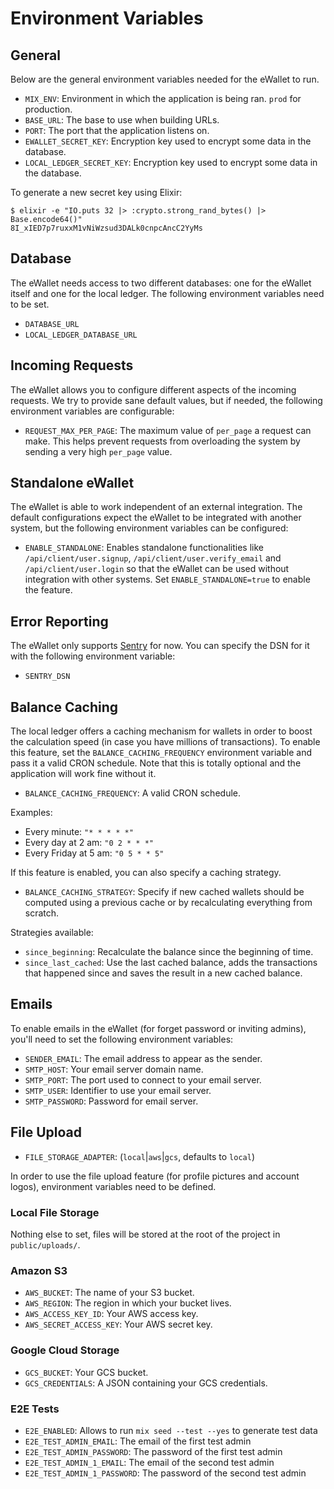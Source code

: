 # Environment Variables

## General

Below are the general environment variables needed for the eWallet to run.

- `MIX_ENV`: Environment in which the application is being ran. `prod` for production.
- `BASE_URL`: The base to use when building URLs.
- `PORT`: The port that the application listens on.
- `EWALLET_SECRET_KEY`: Encryption key used to encrypt some data in the database.
- `LOCAL_LEDGER_SECRET_KEY`: Encryption key used to encrypt some data in the database.

To generate a new secret key using Elixir:

```
$ elixir -e "IO.puts 32 |> :crypto.strong_rand_bytes() |> Base.encode64()"
8I_xIED7p7ruxxM1vNiWzsud3DALk0cnpcAncC2YyMs
```

## Database

The eWallet needs access to two different databases: one for the eWallet itself and one for the local ledger. The following environment variables need to be set.

- `DATABASE_URL`
- `LOCAL_LEDGER_DATABASE_URL`

## Incoming Requests

The eWallet allows you to configure different aspects of the incoming requests.
We try to provide sane default values, but if needed, the following environment variables are configurable:

- `REQUEST_MAX_PER_PAGE`: The maximum value of `per_page` a request can make. This helps prevent requests from overloading the system by sending a very high `per_page` value.

## Standalone eWallet

The eWallet is able to work independent of an external integration. The default configurations expect the eWallet to be integrated with another system, but the following environment variables can be configured:

- `ENABLE_STANDALONE`: Enables standalone functionalities like `/api/client/user.signup`, `/api/client/user.verify_email` and `/api/client/user.login` so that the eWallet can be used without integration with other systems. Set `ENABLE_STANDALONE=true` to enable the feature.

## Error Reporting

The eWallet only supports [Sentry](https://sentry.io/welcome/) for now. You can specify the DSN for it with the following environment variable:

- `SENTRY_DSN`

## Balance Caching

The local ledger offers a caching mechanism for wallets in order to boost the calculation speed (in case you have millions of transactions). To enable this feature, set the `BALANCE_CACHING_FREQUENCY` environment variable and pass it a valid CRON schedule. Note that this is totally optional and the application will work fine without it.

- `BALANCE_CACHING_FREQUENCY`: A valid CRON schedule.

Examples:

- Every minute: `"* * * * *"`
- Every day at 2 am: `"0 2 * * *"`
- Every Friday at 5 am: `"0 5 * * 5"`

If this feature is enabled, you can also specify a caching strategy.

- `BALANCE_CACHING_STRATEGY`: Specify if new cached wallets should be computed using a previous cache or by recalculating everything from scratch.

Strategies available:

- `since_beginning`: Recalculate the balance since the beginning of time.
- `since_last_cached`: Use the last cached balance, adds the transactions that happened since and saves the result in a new cached balance.

## Emails

To enable emails in the eWallet (for forget password or inviting admins), you'll need to set the following environment variables:

- `SENDER_EMAIL`: The email address to appear as the sender.
- `SMTP_HOST`: Your email server domain name.
- `SMTP_PORT`: The port used to connect to your email server.
- `SMTP_USER`: Identifier to use your email server.
- `SMTP_PASSWORD`: Password for email server.

## File Upload

- `FILE_STORAGE_ADAPTER`: (`local`|`aws`|`gcs`, defaults to `local`)

In order to use the file upload feature (for profile pictures and account logos), environment variables need to be defined.

### Local File Storage

Nothing else to set, files will be stored at the root of the project in `public/uploads/`.

### Amazon S3

- `AWS_BUCKET`: The name of your S3 bucket.
- `AWS_REGION`: The region in which your bucket lives.
- `AWS_ACCESS_KEY_ID`: Your AWS access key.
- `AWS_SECRET_ACCESS_KEY`: Your AWS secret key.

### Google Cloud Storage

- `GCS_BUCKET`: Your GCS bucket.
- `GCS_CREDENTIALS`: A JSON containing your GCS credentials.

### E2E Tests

- `E2E_ENABLED`: Allows to run `mix seed --test --yes` to generate test data
- `E2E_TEST_ADMIN_EMAIL`: The email of the first test admin
- `E2E_TEST_ADMIN_PASSWORD`: The password of the first test admin
- `E2E_TEST_ADMIN_1_EMAIL`: The email of the second test admin
- `E2E_TEST_ADMIN_1_PASSWORD`: The password of the second test admin
